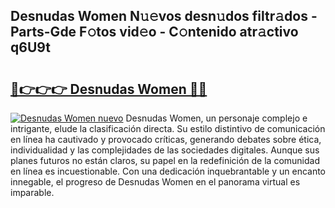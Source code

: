 ## Desnudas Women N𝚞𝚎vos desn𝚞dos filtr𝚊dos - Parts-Gde F𝚘tos vid𝚎o - C𝚘ntenido atr𝚊ctivo q6U9t

# <h2><a href="http://mb0hlmj.tromn.icu/?c=Desnudas+Women">🔗👉👉👉 Desnudas Women 🔗🔗</a></h2>

[![Desnudas Women nuevo](https://i.imgur.com/pEAQMta.gif)](http://mb0hlmj.tromn.icu/?c=Desnudas+Women)
Desnudas Women, un personaje complejo e intrigante, elude la clasificación directa. Su estilo distintivo de comunicación en línea ha cautivado y provocado críticas, generando debates sobre ética, individualidad y las complejidades de las sociedades digitales. Aunque sus planes futuros no están claros, su papel en la redefinición de la comunidad en línea es incuestionable. Con una dedicación inquebrantable y un encanto innegable, el progreso de Desnudas Women en el panorama virtual es imparable.
